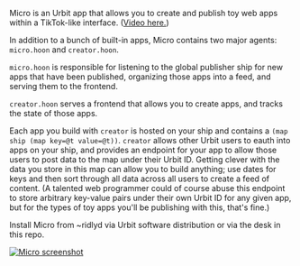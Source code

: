 Micro is an Urbit app that allows you to create and publish toy web apps within a TikTok-like interface. ([Video here.](https://x.com/hanfel_dovned/status/1716515932099739731))

In addition to a bunch of built-in apps, Micro contains two major agents: `micro.hoon` and `creator.hoon`. 

`micro.hoon` is responsible for listening to the global publisher ship for new apps that have been published, organizing those apps into a feed, and serving them to the frontend.

`creator.hoon` serves a frontend that allows you to create apps, and tracks the state of those apps.

Each app you build with `creator` is hosted on your ship and contains a `(map ship (map key=@t value=@t))`. `creator` allows other Urbit users to eauth into apps on your ship, and provides an endpoint for your app to allow those users to post data to the map under their Urbit ID. Getting clever with the data you store in this map can allow you to build anything; use dates for keys and then sort through all data across all users to create a feed of content. (A talented web programmer could of course abuse this endpoint to store arbitrary key-value pairs under their own Urbit ID for any given app, but for the types of toy apps you'll be publishing with this, that's fine.) 

Install Micro from ~ridlyd via Urbit software distribution or via the desk in this repo.

[![Micro screenshot](https://i.imgur.com/cvBhLIk.png)](https://i.imgur.com/cvBhLIk.png)
